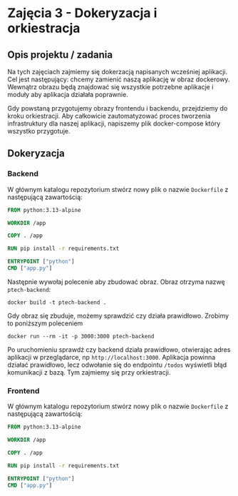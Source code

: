 # Zajęcia 3 - Dokeryzacja i orkiestracja

## Opis projektu / zadania
Na tych zajęciach zajmiemy się dokerzacją napisanych wcześniej aplikacji.
Cel jest następujący: chcemy zamienić naszą aplikację w obraz dockerowy.
Wewnątrz obrazu będą znajdować się wszystkie potrzebne aplikacje i moduły aby aplikacja działała poprawnie.

Gdy powstaną przygotujemy obrazy frontendu i backendu, przejdziemy do kroku orkiestracji.
Aby całkowicie zautomatyzować proces tworzenia infrastruktury dla naszej aplikacji, napiszemy plik docker-compose który wszystko przygotuje.

## Dokeryzacja

### Backend

W głównym katalogu repozytorium stwórz nowy plik o nazwie `Dockerfile` z następującą zawartością:

```Dockerfile
FROM python:3.13-alpine

WORKDIR /app

COPY . /app

RUN pip install -r requirements.txt

ENTRYPOINT ["python"]
CMD ["app.py"]
```

Następnie wywołaj polecenie aby zbudować obraz. Obraz otrzyma nazwę `ptech-backend`:

```
docker build -t ptech-backend .
```

Gdy obraz się zbuduje, możemy sprawdzić czy działa prawidłowo. Zrobimy to poniższym poleceniem

```
docker run --rm -it -p 3000:3000 ptech-backend
```

Po uruchomieniu sprawdź czy backend działa prawidłowo, otwierając adres aplikacji w przeglądarce, np `http://localhost:3000`.
Aplikacja powinna działać prawidłowo, lecz odwołanie się do endpointu `/todos` wyświetli błąd komunikacji z bazą.
Tym zajmiemy się przy orkiestracji.

### Frontend

W głównym katalogu repozytorium stwórz nowy plik o nazwie `Dockerfile` z następującą zawartością:

```Dockerfile
FROM python:3.13-alpine

WORKDIR /app

COPY . /app

RUN pip install -r requirements.txt

ENTRYPOINT ["python"]
CMD ["app.py"]
```

